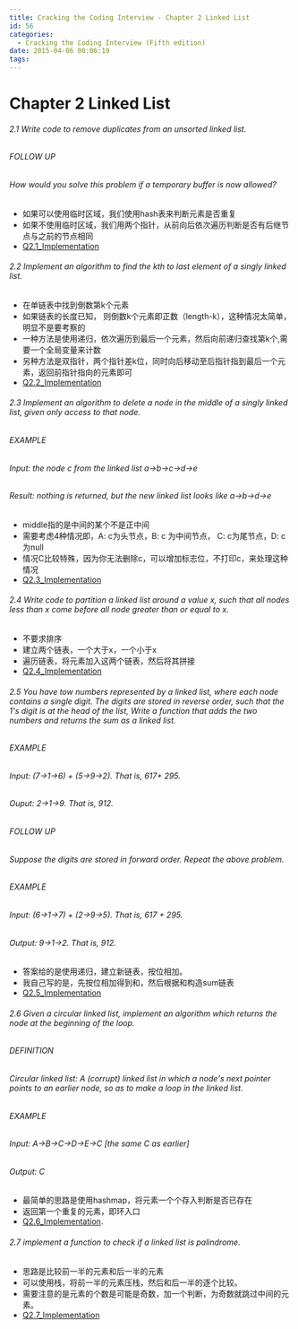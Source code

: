 ```yaml
---
title: Cracking the Coding Interview - Chapter 2 Linked List
id: 56
categories:
  - Cracking the Coding Interview (Fifth edition)
date: 2015-04-06 00:06:19
tags:
---
```


# Chapter 2 Linked List

###### 2.1 Write code to remove duplicates from an unsorted linked list.

###### FOLLOW UP

###### How would you solve this problem if a temporary buffer is now allowed?

*   如果可以使用临时区域，我们使用hash表来判断元素是否重复
*   如果不使用临时区域，我们用两个指针，从前向后依次遍历判断是否有后继节点与之前的节点相同
*   [Q2.1_Implementation](https://github.com/godlzr/CrackingCodingInterview/blob/master/src/com/DataStructures/LinkedList/linkedListHelper.java)

###### 2.2 Implement an algorithm to find the kth to last element of a singly linked list.

*   在单链表中找到倒数第k个元素
*   如果链表的长度已知， 则倒数k个元素即正数（length-k），这种情况太简单，明显不是要考察的
*   一种方法是使用递归，依次遍历到最后一个元素，然后向前递归查找第k个,需要一个全局变量来计数
*   另种方法是双指针，两个指针差k位，同时向后移动至后指针指到最后一个元素，返回前指针指向的元素即可
*   [Q2.2_Implementation](https://github.com/godlzr/CrackingCodingInterview/blob/master/src/com/DataStructures/LinkedList/linkedListHelper.java)

###### 2.3 Implement an algorithm to delete a node in the middle of a singly linked list, given only access to that node.

###### EXAMPLE

###### Input: the node c from the linked list a->b->c->d->e

###### Result: nothing is returned, but the new linked list looks like a->b->d->e

*   middle指的是中间的某个不是正中间
*   需要考虑4种情况即，A: c为头节点，B: c 为中间节点， C: c为尾节点，D: c为null
*   情况C比较特殊，因为你无法删除c，可以增加标志位，不打印c，来处理这种情况
*   [Q2.3_Implementation](https://github.com/godlzr/CrackingCodingInterview/blob/master/src/com/DataStructures/LinkedList/linkedListHelper.java)

###### 2.4 Write code to partition a linked list around a value x, such that all nodes less than x come before all node greater than or equal to x.

*   不要求排序
*   建立两个链表，一个大于x，一个小于x
*   遍历链表，将元素加入这两个链表，然后将其拼接
*   [Q2.4_Implementation](https://github.com/godlzr/CrackingCodingInterview/blob/master/src/com/DataStructures/LinkedList/linkedListHelper.java)

###### 2.5 You have tow numbers represented by a linked list, where each node contains a single digit. The digits are stored in reverse order, such that the 1's digit is at the head of the list, Write a function that adds the two numbers and returns the sum as a linked list.

###### EXAMPLE

###### Input: (7->1->6) + (5->9->2). That is, 617+ 295.

###### Ouput: 2->1->9. That is, 912.

###### FOLLOW UP

###### Suppose the digits are stored in forward order. Repeat the above problem.

###### EXAMPLE

###### Input: (6->1->7) + (2->9->5). That is, 617 + 295.

###### Output: 9->1->2. That is, 912.

*   答案给的是使用递归，建立新链表，按位相加。
*   我自己写的是，先按位相加得到和，然后根据和构造sum链表
*   [Q2.5_Implementation](https://github.com/godlzr/CrackingCodingInterview/blob/master/src/com/DataStructures/LinkedList/linkedListHelper.java)

###### 2.6 Given a circular linked list, implement an algorithm which returns the node at the beginning of the loop.

###### DEFINITION

###### Circular linked list: A (corrupt) linked list in which a node's next pointer points to an earlier node, so as to make a loop in the linked list.

###### EXAMPLE

###### Input: A->B->C->D->E->C [the same C as earlier]

###### Output: C

*   最简单的思路是使用hashmap，将元素一个个存入判断是否已存在
*   返回第一个重复的元素，即环入口
*   [Q2.6_Implementation](https://github.com/godlzr/CrackingCodingInterview/blob/master/src/com/DataStructures/LinkedList/linkedListHelper.java).
  
###### 2.7 implement a function to check if a linked list is palindrome.

*   思路是比较前一半的元素和后一半的元素
*   可以使用栈，将前一半的元素压栈，然后和后一半的逐个比较。
*   需要注意的是元素的个数是可能是奇数，加一个判断，为奇数就跳过中间的元素。
*   [Q2.7_Implementation](https://github.com/godlzr/CrackingCodingInterview/blob/master/src/com/DataStructures/LinkedList/linkedListHelper.java)